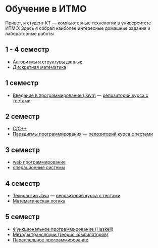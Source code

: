 # Обучение в ИТМО

Привет, я студент КТ — компьютерные технологии в университете ИТМО.
Здесь я собрал наиболее интересные домашние задания и лабораторные работы

## 1 - 4 семестр

* [Алгоритмы и структуры данных](algorithms-and-data-structures)
* [Дискретная математика](discrete-mathematics)

## 1 семестр

* [Введение в программирование (Java)](prog-intro) — [репозиторий курса с тестами](prog-intro-tests)

## 2 семестр

* [C/C++](C++)
* [Парадигмы программирования](prog-paradigms) — [репозиторий курса с тестами](prog-intro-tests)

## 3 семестр

* [web программирование](web-development)
* [операционные системы](operating-systems)

## 4 семестр

* [Технологии Java](java-advanced) — [репозиторий курса с тестами](java-advanced-tests)
* [Математическая логика](mathematical-logic)

## 5 семестр

* [Функциональное программирование (Haskell)](functional-programming-haskell)
* [Методы трансляции (теория компиляторов)](translaton-methods_compiler-theory)
* [Параллельное программирование](parallel-programming)
